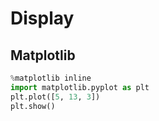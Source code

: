 # Display

## Matplotlib

```python hide-input
%matplotlib inline
import matplotlib.pyplot as plt
plt.plot([5, 13, 3])
plt.show()
```
